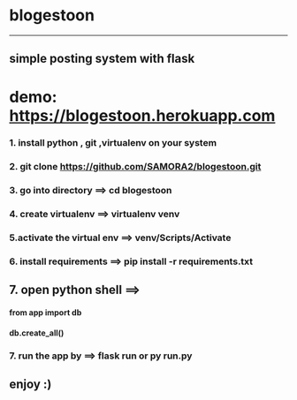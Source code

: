 # blogestoon

--------------------------------
simple posting system with flask
--------------------------------

# demo:  https://blogestoon.herokuapp.com

### 1. install python , git ,virtualenv on your system
### 2. git clone https://github.com/SAMORA2/blogestoon.git
### 3. go into directory  ==> cd blogestoon
### 4. create virtualenv   ==>  virtualenv venv
### 5.activate the virtual env ==> venv/Scripts/Activate
### 6. install requirements ==>  pip install -r requirements.txt

## 7. open python shell ==> 
####  from app import db
 
#### db.create_all()

### 7. run the app by ==> flask run   or   py run.py

## enjoy :)

